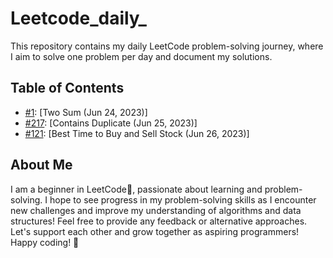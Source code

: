 # Leetcode_daily_
This repository contains my daily LeetCode problem-solving journey, where I aim to solve one problem per day and document my solutions.

## Table of Contents
- [#1](.problem/1.Two_sum.md): [Two Sum (Jun 24, 2023)]
- [#217](./problem-2): [Contains Duplicate (Jun 25, 2023)]
- [#121](./problem-3): [Best Time to Buy and Sell Stock (Jun 26, 2023)]

## About Me
I am a beginner in LeetCode🔰, passionate about learning and problem-solving. I hope to see progress in my problem-solving skills as I encounter new challenges and improve my understanding of algorithms and data structures! 
Feel free to provide any feedback or alternative approaches. Let's support each other and grow together as aspiring programmers!
Happy coding! 🚀
